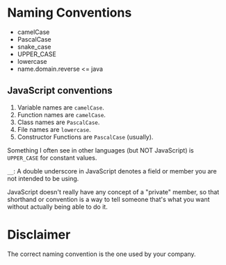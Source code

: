 # Naming Conventions

* camelCase
* PascalCase
* snake_case
* UPPER_CASE
* lowercase
* name.domain.reverse <= java

## JavaScript conventions
1. Variable names are `camelCase`.
2. Function names are `camelCase`.
3. Class names are `PascalCase`.
4. File names are `lowercase`.
5. Constructor Functions are `PascalCase` (usually).

Something I often see in other languages (but NOT JavaScript) is `UPPER_CASE` for constant values.

`__`: A double underscore in JavaScript denotes a field or member you are not intended to be using.

JavaScript doesn't really have any concept of a "private" member, so that shorthand or convention is a way to tell someone that's what you want without actually being able to do it.

# Disclaimer
The correct naming convention is the one used by your company.